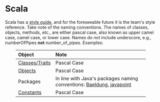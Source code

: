 <br>

# Scala

Scala has a <a href="https://docs.scala-lang.org/style/" target="_blank">style guide</a>, and for the foreseeable 
future it is the team's style reference.  Take note of the naming conventions.  The names of classes, objects, methods, etc., are either pascal case, also known as
upper camel case, camel case, or lower case.  Names do not include underscore, e.g., numberOfPipes **not** 
number_of_pipes.  Examples:

<table style="width: 85%; border: 0; border-spacing: 5px; margin-left: 35px">
    <colgroup>
        <col span="1" style="width: 26.5%;">
        <col span="1" style="width: 73.5%;">
    </colgroup>
    <thead><tr style="text-align: left"><th>Object</th><th>Note</th></tr></thead>
        <tr><td><a href="https://docs.scala-lang.org/style/naming-conventions.html#classestraits" target="_blank"
>Classes/Traits</a></td><td>Pascal Case</td></tr>
        <tr><td><a href="https://docs.scala-lang.org/style/naming-conventions.html#objects" target="_blank">Objects</a></td><td>Pascal 
Case</td></tr>
        <tr><td>Packages</td><td>In line with Java's packages naming conventions: <a href="https://www.baeldung.
com/java-packages#1-naming-conventions" target="_blank">Baeldung</a>, <a href="https://www.javatpoint.
com/java-naming-conventions#:~:text=code%20snippet%0A%7D-,Package,-It%20should%20be">javapoint</a></td></tr>
        <tr><td><a href="https://docs.scala-lang.org/style/naming-conventions.html#constants-values-and-variables" target="_blank"
>Constants</a></td><td>Pascal Case</td></tr>
</table>


<br>
<br>
<br>
<br>

<br>
<br>
<br>
<br>
